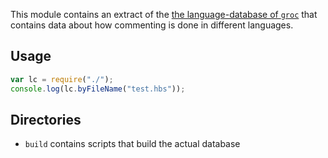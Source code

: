 This module contains an extract of the 
[the language-database of `groc`](http://nevir.github.io/groc/languages.html)
that contains data about how commenting is done in different languages.

## Usage

```js
var lc = require("./");
console.log(lc.byFileName("test.hbs"));
```

## Directories

* `build` contains scripts that build the actual database